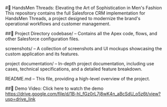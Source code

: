 #📂 HandsMen Threads: Elevating the Art of Sophistication in Men's Fashion
This repository contains the full Salesforce CRM implementation for HandsMen Threads, a project designed to modernize the brand's operational workflows and customer management.

##📂 Project Directory
codebase/ – Contains all the Apex code, flows, and other Salesforce configuration files.

screenshots/ – A collection of screenshots and UI mockups showcasing the custom application and its features.

project documentation/ – In-depth project documentation, including use cases, technical specifications, and a detailed feature breakdown.

README.md – This file, providing a high-level overview of the project.

##🎥 Demo Video: Click here to watch the demo
https://drive.google.com/file/d/1B-hI_fGz0rL7j8wK4n_aBcSdU_o5z6t/view?usp=drive_link
